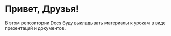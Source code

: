 # Привет, Друзья!
В этом репозитории Docs буду выкладывать материалы к урокам в виде презентаций и документов.
